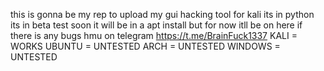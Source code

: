 this is gonna be my rep to upload my gui hacking tool for kali 
its in python its in beta test 
soon it will be in a apt install but for now itll be on here 
if there is any bugs hmu on telegram 
https://t.me/BrainFuck1337 
KALI = WORKS
UBUNTU = UNTESTED
ARCH = UNTESTED
WINDOWS = UNTESTED
